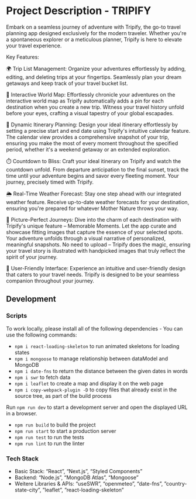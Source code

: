 # Project Description - TRIPIFY

Embark on a seamless journey of adventure with Tripify, the go-to travel planning app designed exclusively for the modern traveler. Whether you're a spontaneous explorer or a meticulous planner, Tripify is here to elevate your travel experience.

Key Features:

🌍 Trip List Management: Organize your adventures effortlessly by adding, editing, and deleting trips at your fingertips. Seamlessly plan your dream getaways and keep track of your travel bucket list.

📍 Interactive World Map: Effortlessly chronicle your adventures on the interactive world map as Tripify automatically adds a pin for each destination when you create a new trip. Witness your travel history unfold before your eyes, crafting a visual tapestry of your global escapades.

📆 Dynamic Itinerary Planning: Design your ideal itinerary effortlessly by setting a precise start and end date using Tripify's intuitive calendar feature. The calendar view provides a comprehensive snapshot of your trip, ensuring you make the most of every moment throughout the specified period, whether it's a weekend getaway or an extended exploration.

⏱️ Countdown to Bliss: Craft your ideal itinerary on Tripify and watch the countdown unfold. From departure anticipation to the final sunset, track the time until your adventure begins and savor every fleeting moment. Your journey, precisely timed with Tripify.

🌦️ Real-Time Weather Forecast: Stay one step ahead with our integrated weather feature. Receive up-to-date weather forecasts for your destination, ensuring you're prepared for whatever Mother Nature throws your way.

📸 Picture-Perfect Journeys:
Dive into the charm of each destination with Tripify's unique feature – Memorable Moments. Let the app curate and showcase fitting images that capture the essence of your selected spots. Your adventure unfolds through a visual narrative of personalized, meaningful snapshots. No need to upload – Tripify does the magic, ensuring your travel story is illustrated with handpicked images that truly reflect the spirit of your journey.

🌟 User-Friendly Interface: Experience an intuitive and user-friendly design that caters to your travel needs. Tripify is designed to be your seamless companion throughout your journey.

## Development

### Scripts

To work locally, please install all of the following dependencies - You can use the following commands:

- `npm i react-loading-skeleton` to run animated skeletons for loading states
- `npm i mongoose` to manage relationship between dataModel and MongoDB
- `npm i date-fns` to return the distance between the given dates in words
- `npm i swr` to fetch data
- `npm i leaflet` to create a map and display it on the web page
- `npm i copy-webpack-plugin -D` to copy files that already exist in the source tree, as part of the build process

Run `npm run dev` to start a development server and open the displayed URL in a browser.

- `npm run build` to build the project
- `npm run start` to start a production server
- `npm run test` to run the tests
- `npm run lint` to run the linter

### Tech Stack

- Basic Stack: “React”, “Next.js”, “Styled Components”
- Backend: “Node.js”, “MongoDB Atlas”, “Mongoose”
- Weitere Libraries & APIs: “useSWR”, “openmeteo”, “date-fns”, ”country-state-city”, ”leaflet”, ”react-loading-skeleton”
